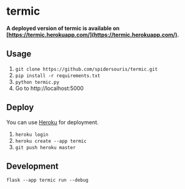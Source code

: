 # termic

**A deployed version of termic is available on [https://termic.herokuapp.com/](https://termic.herokuapp.com/).**

## Usage

1) `git clone https://github.com/spidersouris/termic.git`
2) `pip install -r requirements.txt`
3) `python termic.py`
4) Go to http://localhost:5000

## Deploy

You can use [Heroku](https://dashboard.heroku.com/new-app) for deployment.

1) `heroku login`
2) `heroku create --app termic`
3) `git push heroku master`

## Development

`flask --app termic run --debug`
